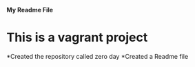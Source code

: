 **My Readme File**
# This is a vagrant project
*Created the repository  called zero day
*Created a Readme file
